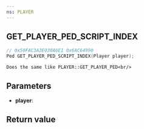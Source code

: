 ```yaml
---
ns: PLAYER
---
```

## GET_PLAYER_PED_SCRIPT_INDEX

```c
// 0x50FAC3A3E030A6E1 0x6AC64990
Ped GET_PLAYER_PED_SCRIPT_INDEX(Player player);
```

```
Does the same like PLAYER::GET_PLAYER_PED<br/>  
```

## Parameters
* **player**: 

## Return value
